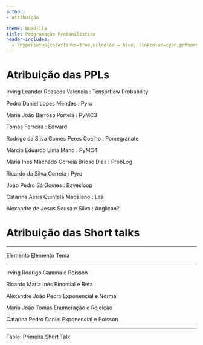 ```yaml
---
author:
- Atribuição

theme: Boadilla
title: Programação Probabilística
header-includes:
  - \hypersetup{colorlinks=true,urlcolor = blue, linkcolor=cyan,pdfborderstyle={/S/U/W 1}}
---
```


# Atribuição das PPLs

Irving Leander Reascos Valencia
 : Tensorflow Probability

Pedro Daniel Lopes Mendes
 : Pyro
 
Maria João Barroso Portela
 : PyMC3
 
Tomás Ferreira
 : Edward
 
Rodrigo da Silva Gomes Peres Coelho
 : Pomegranate
 
Márcio Eduardo Lima Mano
 : PyMC4
 
Maria Inês Machado Correia Brioso Dias
 : ProbLog
 
Ricardo da Silva Correia
 : Pyro

João Pedro Sá Gomes
 : Bayesloop

Catarina Assis Quintela Madaleno
 : Lea

Alexandre de Jesus Sousa e Silva
 : Anglican?

# Atribuição das Short talks

-----------------------------------------------------------------
   Elemento           Elemento                 Tema
---------------   -------------------     -----------------------
Irving                   Rodrigo           Gamma e Poisson

Ricardo                Maria Inês          Binomial e Beta

Alexandre             João Pedro           Exponencial e Normal

Maria João              Tomás              Enumeração e Rejeição

Catarina             Pedro Daniel          Exponencial e Poisson

-----------------------------------------------------------------

Table: Primeira Short Talk


